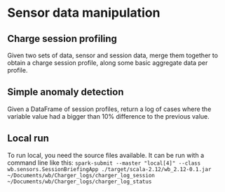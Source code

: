 # Sensor data manipulation

## Charge session profiling
Given two sets of data, sensor and session data, merge them together to obtain a charge session profile, along some basic aggregate data per profile.

## Simple anomaly detection
Given a DataFrame of session profiles, return a log of cases where the variable value had a bigger than 10% difference to the previous value.

## Local run
To run local, you need the source files available. It can be run with a command line like this:
`spark-submit --master "local[4]" --class wb.sensors.SessionBriefingApp ./target/scala-2.12/wb_2.12-0.1.jar ~/Documents/wb/Charger_logs/charger_log_session ~/Documents/wb/Charger_logs/charger_log_status`